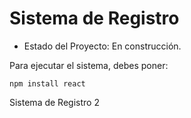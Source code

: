 <H1>Sistema de Registro</H1>

- Estado del Proyecto: En construcción. 

Para ejecutar el sistema, debes poner:

````npm install react````

Sistema de Registro 2
